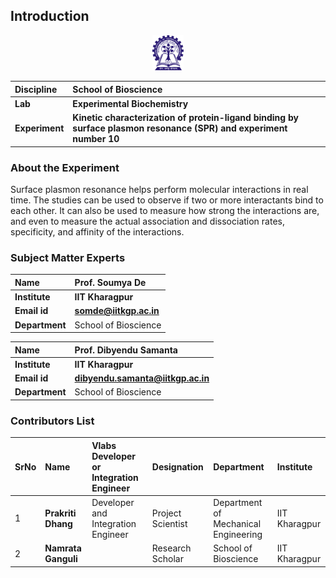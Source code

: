 ## Introduction


<div align="center">
<img src="experiment/images/iitkgp.png" width="10%">
</div>

<b>Discipline | <b>School of Bioscience
:--|:--|
<b> Lab | <b> Experimental Biochemistry
<b> Experiment|     <b> Kinetic characterization of protein-ligand binding by surface plasmon resonance (SPR) and experiment number 10

### About the Experiment 

Surface plasmon resonance helps perform molecular interactions in real time. The studies can be used to observe if two or more interactants bind to each other. It can also be used to measure how strong the interactions are, and even to measure the actual association and dissociation rates, specificity, and affinity of the interactions.

### Subject Matter Experts

<b>Name  | <b> Prof. Soumya De 
:--|:--|
<b> Institute | <b>  IIT Kharagpur
<b> Email id|     <b>  somde@iitkgp.ac.in
<b> Department |  School of Bioscience

<b>Name  | <b>  Prof. Dibyendu Samanta 
:--|:--|
<b> Institute | <b>  IIT Kharagpur
<b> Email id|     <b>  dibyendu.samanta@iitkgp.ac.in
<b> Department |  School of Bioscience



### Contributors List
SrNo | Name | Vlabs Developer or Integration Engineer| Designation | Department| Institute| 
:--|:--|:--|:--|:--|:--|
1 | **Prakriti Dhang** | Developer and Integration Engineer | Project Scientist | Department of Mechanical Engineering | IIT Kharagpur |
2 | **Namrata Ganguli** | | Research Scholar | School of Bioscience | IIT Kharagpur |
